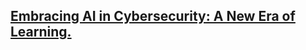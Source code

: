 <h2>
<a href="https://soorajpk.medium.com/embracing-ai-in-cybersecurity-a-new-era-of-learning-33ff8aff19fe"> Embracing AI in Cybersecurity: A New Era of Learning. </a> </h2>

